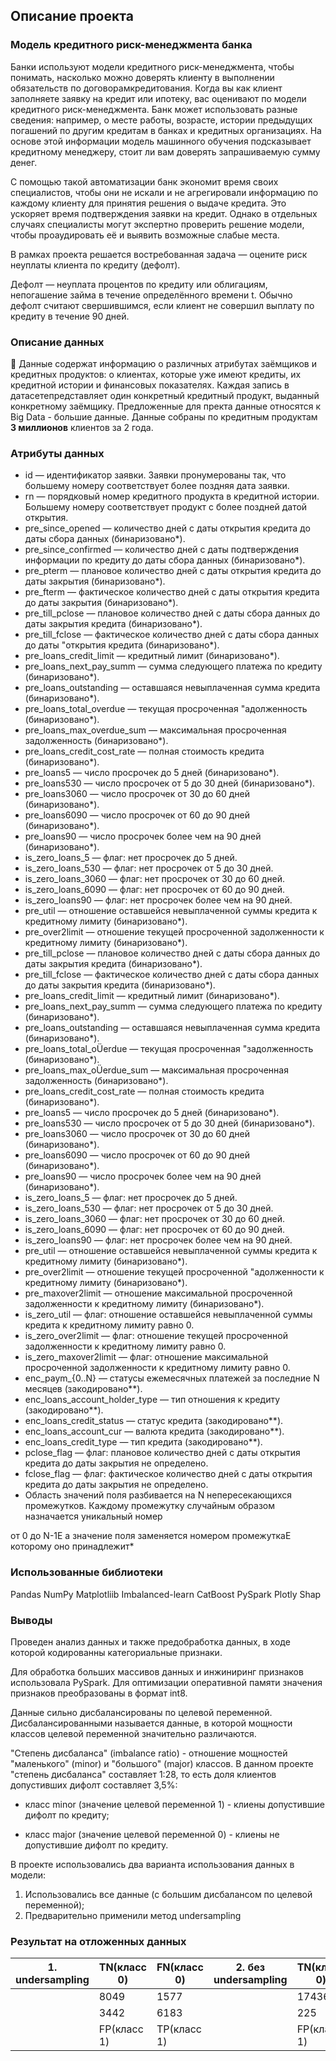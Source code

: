 ## Описание проекта
### Модель кредитного риск-менеджмента банка
Банки используют модели кредитного риск-менеджмента, чтобы понимать, насколько можно доверять клиенту в выполнении обязательств по договорамкредитования. Когда вы как клиент заполняете заявку на кредит или ипотеку,
вас оценивают по модели кредитного риск-менеджмента. Банк может использовать разные сведения: например, о месте работы, возрасте, истории предыдущих погашений по другим кредитам в банках и кредитных
организациях. На основе этой информации модель машинного обучения подсказывает кредитному менеджеру, стоит ли вам доверять запрашиваемую сумму денег.

С помощью такой автоматизации банк экономит время своих специалистов, чтобы они не искали и не агрегировали информацию по каждому клиенту для принятия решения о выдаче кредита. Это ускоряет время подтверждения
заявки на кредит. Однако в отдельных случаях специалисты могут экспертно проверить решение модели, чтобы проаудировать её и выявить возможные слабые места.

В рамках проекта решается востребованная задача — оцените риск неуплаты клиента по кредиту (дефолт).

Дефолт — неуплата процентов по кредиту или облигациям, непогашение займа в течение определённого времени t. Обычно дефолт считают свершившимся, если клиент не совершил выплату по кредиту в течение 90 дней.

### Описание данных

Данные содержат информацию о различных атрибутах заёмщиков и кредитных продуктов: о клиентах, которые уже имеют кредиты, их кредитной истории и финансовых показателях. Каждая запись в датасетепредставляет один
конкретный кредитный продукт, выданный конкретному заёмщику. Предложенные для пректа данные относятся к Big Data - большие данные. Данные собраны по кредитным продуктам **3 миллионов** клиентов за 2 года. 

### Атрибуты данных
* id — идентификатор заявки. Заявки пронумерованы так, что большему номеру соответствует более поздняя дата заявки.
* rn — порядковый номер кредитного продукта в кредитной истории. Большему номеру соответствует продукт с более поздней датой открытия.
* pre_since_opened — количество дней с даты открытия кредита до даты сбора данных (бинаризовано*).
* pre_since_confirmed — количество дней с даты подтверждения информации по кредиту до даты сбора данных (бинаризовано*).
* pre_pterm — плановое количество дней с даты открытия кредита до даты закрытия (бинаризовано*).
* pre_fterm — фактическое количество дней с даты открытия кредита до даты закрытия (бинаризовано*).
* pre_till_pclose	— плановое количество дней с даты сбора данных до даты закрытия кредита (бинаризовано*).
* pre_till_fclose	— фактическое количество дней с даты сбора данных до даты "открытия кредита (бинаризовано*).
* pre_loans_credit_limit	 — кредитный лимит (бинаризовано*).
* pre_loans_next_pay_summ — сумма следующего платежа по кредиту (бинаризовано*).
* pre_loans_outstanding — оставшаяся невыплаченная сумма кредита (бинаризовано*).
* pre_loans_total_overdue — текущая просроченная "адолженность (бинаризовано*).
* pre_loans_max_overdue_sum — максимальная просроченная задолженность (бинаризовано*).
* pre_loans_credit_cost_rate — полная стоимость кредита (бинаризовано*).
* pre_loans5 — число просрочек до 5 дней (бинаризовано*).
* pre_loans530 — число просрочек от 5 до 30 дней (бинаризовано*).
* pre_loans3060 — число просрочек от 30 до 60 дней (бинаризовано*).
* pre_loans6090 — число просрочек от 60 до 90 дней (бинаризовано*).
* pre_loans90 — число просрочек более чем на 90 дней (бинаризовано*).
* is_zero_loans_5 — флаг: нет просрочек до 5 дней.
* is_zero_loans_530 — флаг: нет просрочек от 5 до 30 дней.
* is_zero_loans_3060 — флаг: нет просрочек от 30 до 60 дней.
* is_zero_loans_6090 — флаг: нет просрочек от 60 до 90 дней.
* is_zero_loans90 — флаг: нет просрочек более чем на 90 дней.
* pre_util — отношение оставшейся невыплаченной суммы кредита к кредитному лимиту (бинаризовано*).
* pre_over2limit	— отношение текущей просроченной задолженности к кредитному лимиту (бинаризовано*).
* pre_till_pclose	— плановое количество дней с даты сбора данных до даты закрытия кредита (бинаризовано*).
* pre_till_fclose	— фактическое количество дней с даты сбора данных до даты закрытия кредита (бинаризовано*).
* pre_loans_credit_limit	 — кредитный лимит (бинаризовано*).
* pre_loans_next_pay_summ — сумма следующего платежа по кредиту (бинаризовано*).
* pre_loans_outstanding — оставшаяся невыплаченная сумма кредита (бинаризовано*).
* pre_loans_total_oÜerdue — текущая просроченная "задолженность (бинаризовано*).
* pre_loans_max_oÜerdue_sum — максимальная просроченная задолженность (бинаризовано*).
* pre_loans_credit_cost_rate — полная стоимость кредита (бинаризовано*).
* pre_loans5 — число просрочек до 5 дней (бинаризовано*).
* pre_loans530 — число просрочек от 5 до 30 дней (бинаризовано*).
* pre_loans3060 — число просрочек от 30 до 60 дней (бинаризовано*).
* pre_loans6090 — число просрочек от 60 до 90 дней (бинаризовано*).
* pre_loans90 — число просрочек более чем на 90 дней (бинаризовано*).
* is_zero_loans_5 — флаг: нет просрочек до 5 дней.
* is_zero_loans_530 — флаг: нет просрочек от 5 до 30 дней.
* is_zero_loans_3060 — флаг: нет просрочек от 30 до 60 дней.
* is_zero_loans_6090 — флаг: нет просрочек от 60 до 90 дней.
* is_zero_loans90 — флаг: нет просрочек более чем на 90 дней.
* pre_util — отношение оставшейся невыплаченной суммы кредита к кредитному лимиту (бинаризовано*).
* pre_over2limit	— отношение текущей просроченной "адолженности к кредитному лимиту (бинаризовано*).
* pre_maxover2limit — отношение максимальной просроченной задолженности к кредитному лимиту (бинаризовано*).
* is_zero_util — флаг: отношение оставшейся невыплаченной суммы кредита к кредитному лимиту равно 0.
* is_zero_over2limit — флаг: отношение текущей просроченной задолженности к кредитному лимиту равно 0.
* is_zero_maxover2limit — флаг: отношение максимальной просроченной задолженности к кредитному лимиту равно 0.
* enc_paym_{0..N} — статусы ежемесячных платежей за последние N месяцев (закодировано**).
* enc_loans_account_holder_type — тип отношения к кредиту (закодировано**).
* enc_loans_credit_status — статус кредита (закодировано**).
* enc_loans_account_cur — валюта кредита (закодировано**).
* enc_loans_credit_type — тип кредита (закодировано**).
* pclose_flag — флаг: плановое количество дней с даты открытия кредита до даты закрытия не определено.
* fclose_flag — флаг: фактическое количество дней с даты открытия кредита до даты закрытия не определено.
* Область значений поля разбивается на N непересекающихся промежутков. Каждому промежутку случайным образом назначается уникальный номер

от 0 до N-1E а значение поля заменяется номером промежуткаE которому оно принадлежит*

### Использованные библиотеки
Pandas NumPy Matplotliib Imbalanced-learn CatBoost PySpark Plotly Shap

### Выводы

Проведен анализ данных и также предобработка данных, в ходе которой кодированны категориальные признаки.

Для обработка больших массивов данных и инжиниринг признаков использовала PySpark. Для оптимизации оперативной памяти значения признаков преобразованы в формат int8.

Данные сильно дисбалансированы по целевой переменной. Дисбалансированными называется данные, в которой мощности классов целевой переменной значительно различаются. 

"Степень дисбаланса" (imbalance ratio) - отношение мощностей "маленького" (minor) и "большого" (major) классов.
В данном проекте "степень дисбаланса" составляет  1:28, то есть доля клиентов допустивших дифолт составляет 3,5%:

- класс minor (значение целевой переменной 1) - клиены допустившие дифолт по кредиту;

- класс major (значение целевой переменной 0) - клиены не допустившие дифолт по кредиту.

В проекте использовались два варианта использования  данных в модели:
1. Использовались все данные (с большим дисбалансом по целевой переменной);
2. Предварительно применили метод undersampling
  
### Результат на отложенных данных

|1. undersampling|TN(класс 0)|FN(класс 0)|2. без undersampling|TN(класс 0)|FN(класс 0)|
|---|---|---|---|---|---|
|   |8049|1577|   |174365|66010|
|   |3442|6183|   |225  |9400 |
|   |FP(класс 1)|TP(класс 1)|   |FP(класс 1)|TP(класс 1)|









